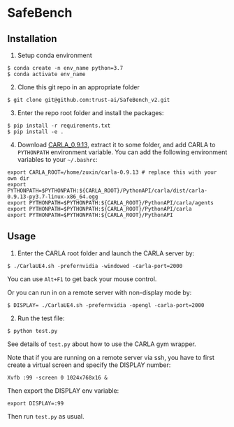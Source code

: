 # SafeBench

## Installation
1. Setup conda environment
```
$ conda create -n env_name python=3.7
$ conda activate env_name
```

2. Clone this git repo in an appropriate folder
```
$ git clone git@github.com:trust-ai/SafeBench_v2.git
```

3. Enter the repo root folder and install the packages:
```
$ pip install -r requirements.txt
$ pip install -e .
```

4. Download [CARLA_0.9.13](https://github.com/carla-simulator/carla/releases), extract it to some folder, and add CARLA to ```PYTHONPATH``` environment variable. You can add the following environment variables to your `~/.bashrc`:
```
export CARLA_ROOT=/home/zuxin/carla-0.9.13 # replace this with your own dir
export PYTHONPATH=$PYTHONPATH:${CARLA_ROOT}/PythonAPI/carla/dist/carla-0.9.13-py3.7-linux-x86_64.egg
export PYTHONPATH=$PYTHONPATH:${CARLA_ROOT}/PythonAPI/carla/agents
export PYTHONPATH=$PYTHONPATH:${CARLA_ROOT}/PythonAPI/carla
export PYTHONPATH=$PYTHONPATH:${CARLA_ROOT}/PythonAPI
```

## Usage
1. Enter the CARLA root folder and launch the CARLA server by:
```
$ ./CarlaUE4.sh -prefernvidia -windowed -carla-port=2000
```
You can use ```Alt+F1``` to get back your mouse control.

Or you can run in on a remote server with non-display mode by:
```
$ DISPLAY= ./CarlaUE4.sh -prefernvidia -opengl -carla-port=2000
```

2. Run the test file:
```
$ python test.py
```
See details of ```test.py``` about how to use the CARLA gym wrapper.

Note that if you are running on a remote server via ssh, you have to first create a virtual screen and specify the DISPLAY number:
```
Xvfb :99 -screen 0 1024x768x16 &
```
Then export the DISPLAY env variable:
```
export DISPLAY=:99
```
Then run `test.py` as usual.